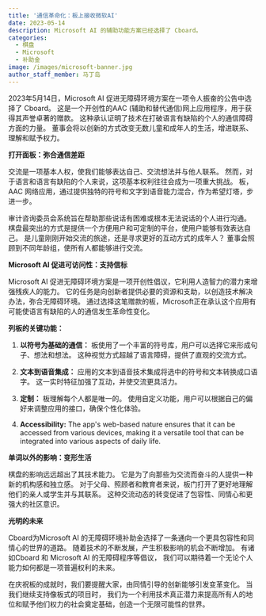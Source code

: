 ```yaml
---
title: '通信革命化：板上接收微软AI'
date: 2023-05-14
description: Microsoft AI 的辅助功能方案已经选择了 Cboard。
categories:
  - 棋盘
  - Microsoft
  - 补助金
image: /images/microsoft-banner.jpg
author_staff_member: 马丁岛
---
```


2023年5月14日，Microsoft AI 促进无障碍环境方案在一项令人振奋的公告中选择了 Cboard。 这是一个开创性的AAC (辅助和替代通信)网上应用程序，用于获得其声誉卓著的赠款。 这种承认证明了技术在打破语言有缺陷的个人的通信障碍方面的力量。 董事会将以创新的方式改变无数儿童和成年人的生活，增进联系、理解和赋予权力。

**打开面板：弥合通信差距**

交流是一项基本人权，使我们能够表达自己、交流想法并与他人联系。 然而，对于语言和语言有缺陷的个人来说，这项基本权利往往会成为一项重大挑战。 板，AAC 网络应用，通过提供独特的符号和文字到语音能力混合，作为希望灯塔，步进一步。

审计咨询委员会系统旨在帮助那些说话有困难或根本无法说话的个人进行沟通。 棋盘最突出的方式是提供一个方便用户和可定制的平台，使用户能够有效表达自己。 是儿童刚刚开始交流的旅途，还是寻求更好的互动方式的成年人？ 董事会照顾到不同年龄组，使所有人都能够进行交流。

**Microsoft AI 促进可访问性：支持信标**

Microsoft AI 促进无障碍环境方案是一项开创性倡议，它利用人造智力的潜力来增强残疾人的能力。 它的任务是向创新者提供必要的资源和支助，以创造技术解决办法，弥合无障碍环境。 通过选择这笔赠款的板，Microsoft正在承认这个应用有可能使语言有缺陷的人的通信发生革命性变化。

**列板的关键功能：**

1. **以符号为基础的通信：** 板使用了一个丰富的符号库，用户可以选择它来形成句子、想法和想法。 这种视觉方式超越了语言障碍，提供了直观的交流方式。

2. **文本到语音集成：** 应用的文本到语音技术集成将选中的符号和文本转换成口语字。 这一实时特征加强了互动，并使交流更具活力。

3. **定制：** 板理解每个人都是唯一的。 使用自定义功能，用户可以根据自己的偏好来调整应用的接口，确保个性化体验。

4. **Accessibility:** The app's web-based nature ensures that it can be accessed from various devices, making it a versatile tool that can be integrated into various aspects of daily life.

**单词以外的影响：变形生活**

棋盘的影响远远超出了其技术能力。 它是为了向那些为交流而奋斗的人提供一种新的机构感和独立感。 对于父母、照顾者和教育者来说，板门打开了更好地理解他们的亲人或学生并与其联系。 这种交流动态的转变促进了包容性、同情心和更强大的社区意识。

**光明的未来**

Cboard为Microsoft AI 的无障碍环境补助金选择了一条通向一个更具包容性和同情心的世界的道路。 随着技术的不断发展，产生积极影响的机会不断增加。 有诸如Cboard 和 Microsoft AI 的无障碍程序等倡议， 我们可以期待着一个无论个人能力如何都是一项普遍权利的未来。

在庆祝板的成就时，我们要提醒大家，由同情引导的创新能够引发变革变化。 当我们继续支持像板式的项目时， 我们为一个利用技术真正潜力来提高所有人的地位和赋予他们权力的社会奠定基础，创造一个无限可能性的世界。
